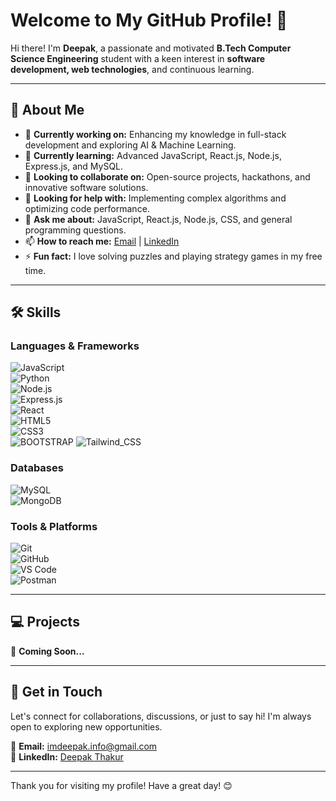 # Welcome to My GitHub Profile! 👋  

Hi there! I'm **Deepak**, a passionate and motivated **B.Tech Computer Science Engineering** student with a keen interest in **software development, web technologies**, and continuous learning.  

---

## 🚀 About Me  

- 🔭 **Currently working on:** Enhancing my knowledge in full-stack development and exploring AI & Machine Learning.  
- 🌱 **Currently learning:** Advanced JavaScript, React.js, Node.js, Express.js, and MySQL.  
- 👯 **Looking to collaborate on:** Open-source projects, hackathons, and innovative software solutions.  
- 🤔 **Looking for help with:** Implementing complex algorithms and optimizing code performance.  
- 💬 **Ask me about:** JavaScript, React.js, Node.js, CSS, and general programming questions.  
- 📫 **How to reach me:** [Email](mailto:imdeepak.info@gmail.com) | [LinkedIn](https://www.linkedin.com/in/deepakthakur99/)  
- ⚡ **Fun fact:** I love solving puzzles and playing strategy games in my free time.  

---

## 🛠️ Skills  

### **Languages & Frameworks**  
![JavaScript](https://img.shields.io/badge/JavaScript-%23F7DF1E.svg?style=for-the-badge&logo=javascript&logoColor=black)  
![Python](https://img.shields.io/badge/Python-%233776AB.svg?style=for-the-badge&logo=python&logoColor=white)  
![Node.js](https://img.shields.io/badge/Node.js-%2343853D.svg?style=for-the-badge&logo=node.js&logoColor=white)  
![Express.js](https://img.shields.io/badge/Express.js-%23404D59.svg?style=for-the-badge&logo=express&logoColor=white)  
![React](https://img.shields.io/badge/React-%2361DAFB.svg?style=for-the-badge&logo=react&logoColor=black)  
![HTML5](https://img.shields.io/badge/HTML5-%23E34F26.svg?style=for-the-badge&logo=html5&logoColor=white)  
![CSS3](https://img.shields.io/badge/CSS3-%231572B6.svg?style=for-the-badge&logo=css3&logoColor=white)  
![BOOTSTRAP](https://img.shields.io/badge/Bootstrap-563D7C?style=for-the-badge&logo=bootstrap&logoColor=white) 
![Tailwind_CSS](https://img.shields.io/badge/Tailwind_CSS-grey?style=for-the-badge&logo=tailwind-css&logoColor=38B2AC) 



### **Databases**  
![MySQL](https://img.shields.io/badge/MySQL-%2300f.svg?style=for-the-badge&logo=mysql&logoColor=white)  
![MongoDB](https://img.shields.io/badge/MongoDB-%2347A248.svg?style=for-the-badge&logo=mongodb&logoColor=white)  

### **Tools & Platforms**  
![Git](https://img.shields.io/badge/Git-%23F05032.svg?style=for-the-badge&logo=git&logoColor=white)  
![GitHub](https://img.shields.io/badge/GitHub-%23181717.svg?style=for-the-badge&logo=github&logoColor=white)  
![VS Code](https://img.shields.io/badge/VS%20Code-%23007ACC.svg?style=for-the-badge&logo=visual-studio-code&logoColor=white)  
![Postman](https://img.shields.io/badge/Postman-%23FF6C37.svg?style=for-the-badge&logo=postman&logoColor=white)  

---

## 💻 Projects  

🚀 **Coming Soon...**  

---

## 🤝 Get in Touch  

Let's connect for collaborations, discussions, or just to say hi! I'm always open to exploring new opportunities.  

📩 **Email:** [imdeepak.info@gmail.com](mailto:imdeepak.info@gmail.com)  
💼 **LinkedIn:** [Deepak Thakur](https://www.linkedin.com/in/deepakthakur99/)  

---

Thank you for visiting my profile! Have a great day! 😊
